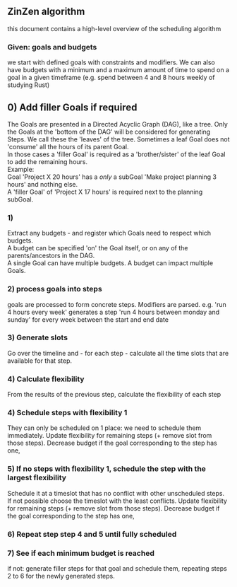## ZinZen algorithm

this document contains a high-level overview of the scheduling algorithm

### Given: goals and budgets
we start with defined goals with constraints and modifiers.
We can also have budgets with a minimum and a maximum amount of time to spend on a goal in a given timeframe
(e.g. spend between 4 and 8 hours weekly of studying Rust)
  
## 0) Add filler Goals if required  
The Goals are presented in a Directed Acyclic Graph (DAG), like a tree. Only the Goals at the 'bottom of the DAG' will be considered for generating Steps. We call these the 'leaves' of the tree.
Sometimes a leaf Goal does not 'consume' all the hours of its parent Goal.  
In those cases a 'filler Goal' is required as a 'brother/sister' of the leaf Goal to add the remaining hours.  
Example:  
Goal 'Project X 20 hours' has a _only_ a subGoal 'Make project planning 3 hours' and nothing else.  
A 'filler Goal' of 'Project X 17 hours' is required next to the planning subGoal.
  
### 1)
Extract any budgets - and register which Goals need to respect which budgets.  
A budget can be specified 'on' the Goal itself, or on any of the parents/ancestors in the DAG.  
A single Goal can have multiple budgets. A budget can impact multiple Goals.
  
### 2) process goals into steps
goals are processed to form concrete steps. Modifiers are parsed.
e.g. 'run 4 hours every week' generates a step 'run 4 hours between monday and sunday' for every
week between the start and end date

### 3) Generate slots
Go over the timeline and - for each step - calculate all the time slots that are available for that step.

### 4) Calculate flexibility
From the results of the previous step, calculate the flexibility of each step

### 4) Schedule steps with flexibility 1
They can only be scheduled on 1 place: we need to schedule them immediately.
Update flexibility for remaining steps (+ remove slot from those steps).
Decrease budget if the goal corresponding to the step has one,

### 5) If no steps with flexibility 1, schedule the step with the largest flexibility
Schedule it at a timeslot that has no conflict with other unscheduled steps. 
If not possible choose the timeslot with the least conflicts.
Update flexibility for remaining steps (+ remove slot from those steps).
Decrease budget if the goal corresponding to the step has one,


### 6) Repeat step step 4 and 5 until fully scheduled

### 7) See if each minimum budget is reached
if not: generate filler steps for that goal and schedule them, repeating steps 2 to 6 for the newly generated steps.